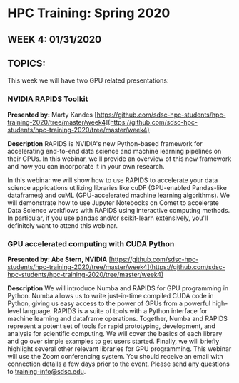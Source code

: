 # HPC Training:  Spring 2020
## WEEK 4: 01/31/2020

## TOPICS:
This week we will have two GPU related presentations:  
### NVIDIA RAPIDS Toolkit
**Presented by:**  Marty Kandes	
[https://github.com/sdsc-hpc-students/hpc-training-2020/tree/master/week4](https://github.com/sdsc-hpc-students/hpc-training-2020/tree/master/week4)

**Description**
RAPIDS is NVIDIA's new Python-based framework for accelerating end-to-end data science and machine learning pipelines on their GPUs. In this webinar, we'll provide an overview of this new framework and how you can incorporate it in your own research.

In this webinar we will show how to use RAPIDS to accelerate your data science applications utilizing libraries like cuDF (GPU-enabled  Pandas-like dataframes) and cuML (GPU-accelerated machine learning algorithms). We will demonstrate how to use Jupyter Notebooks on Comet to accelerate Data Science workflows with RAPIDS using interactive computing methods. In particular, if you use pandas and/or scikit-learn extensively, you'll definitely want to attend this webinar.

### GPU accelerated computing with CUDA Python
**Presented by: Abe Stern, NVIDIA**
[https://github.com/sdsc-hpc-students/hpc-training-2020/tree/master/week4](https://github.com/sdsc-hpc-students/hpc-training-2020/tree/master/week4)

**Description**
We will introduce Numba and RAPIDS for GPU programming in Python.  Numba allows us to write just-in-time compiled CUDA code in Python, giving us easy access to the power of GPUs from a powerful high-level language.  RAPIDS is a suite of tools with a Python interface for machine learning and dataframe operations. Together, Numba and RAPIDS represent a potent set of tools for rapid prototyping, development, and analysis for scientific computing.  We will cover the basics of each library and go over simple examples to get users started. Finally, we will briefly highlight several other relevant libraries for GPU programming.
This webinar will use the Zoom conferencing system. You should receive an email with connection details a few days prior to the event. Please send any questions to training-info@sdsc.edu.
